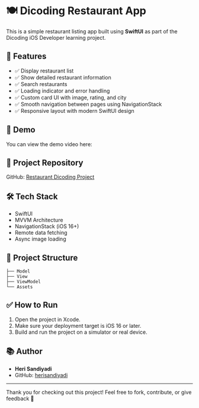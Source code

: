 # 🍽️ Dicoding Restaurant App

This is a simple restaurant listing app built using **SwiftUI** as part of the Dicoding iOS Developer learning project.

## 🚀 Features
- ✅ Display restaurant list
- ✅ Show detailed restaurant information
- ✅ Search restaurants
- ✅ Loading indicator and error handling
- ✅ Custom card UI with image, rating, and city
- ✅ Smooth navigation between pages using NavigationStack
- ✅ Responsive layout with modern SwiftUI design

## 📸 Demo
You can view the demo video here:

## 🔗 Project Repository
GitHub: [Restaurant Dicoding Project](https://github.com/herisandiyadi/restaurant-dicoding)

## 🛠️ Tech Stack
- SwiftUI
- MVVM Architecture
- NavigationStack (iOS 16+)
- Remote data fetching
- Async image loading

## 📂 Project Structure
```text
├── Model
├── View
├── ViewModel
└── Assets
```

## ✅ How to Run
1. Open the project in Xcode.
2. Make sure your deployment target is iOS 16 or later.
3. Build and run the project on a simulator or real device.

## 📚 Author
- **Heri Sandiyadi**
- GitHub: [herisandiyadi](https://github.com/herisandiyadi)

---

Thank you for checking out this project! Feel free to fork, contribute, or give feedback 🚀

